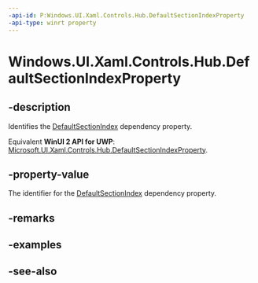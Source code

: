 ```yaml
---
-api-id: P:Windows.UI.Xaml.Controls.Hub.DefaultSectionIndexProperty
-api-type: winrt property
---
```


<!-- Property syntax
public Windows.UI.Xaml.DependencyProperty DefaultSectionIndexProperty { get; }
-->

# Windows.UI.Xaml.Controls.Hub.DefaultSectionIndexProperty

## -description
Identifies the [DefaultSectionIndex](hub_defaultsectionindex.md) dependency property.

Equivalent **WinUI 2 API for UWP**: [Microsoft.UI.Xaml.Controls.Hub.DefaultSectionIndexProperty](/windows/winui/api/microsoft.ui.xaml.controls.hub.defaultsectionindexproperty).

## -property-value
The identifier for the [DefaultSectionIndex](hub_defaultsectionindex.md) dependency property.

## -remarks

## -examples

## -see-also
